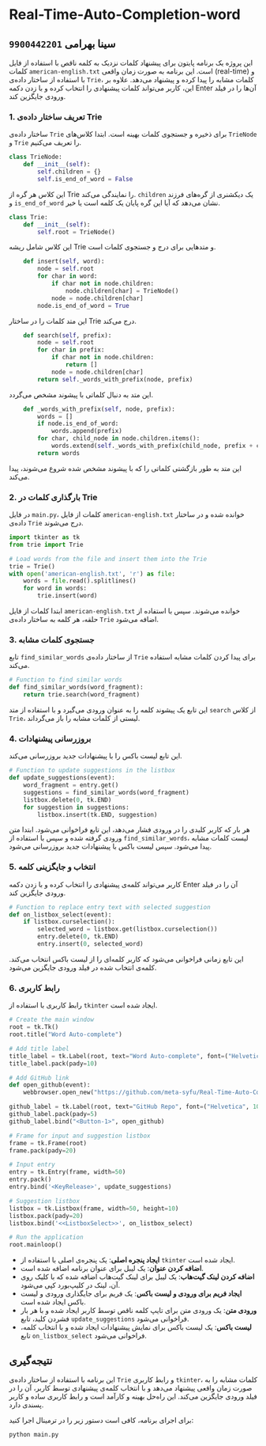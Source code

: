 # Real-Time-Auto-Completion-word

## سینا بهرامی `9900442201`

این پروژه یک برنامه پایتون برای پیشنهاد کلمات نزدیک به کلمه ناقص با استفاده از فایل کلمات `american-english.txt` است. این برنامه به صورت زمان واقعی (real-time) و با استفاده از ساختار داده‌ی `Trie`، کلمات مشابه را پیدا کرده و پیشنهاد می‌دهد. علاوه بر این، کاربر می‌تواند کلمات پیشنهادی را انتخاب کرده و با زدن دکمه Enter آن‌ها را در فیلد ورودی جایگزین کند.


### 1. تعریف ساختار داده‌ی Trie

ساختار داده‌ی `Trie` برای ذخیره و جستجوی کلمات بهینه است. ابتدا کلاس‌های `TrieNode` و `Trie` را تعریف می‌کنیم.

```python
class TrieNode:
    def __init__(self):
        self.children = {}
        self.is_end_of_word = False
```
این کلاس هر گره از Trie را نمایندگی می‌کند. `children` یک دیکشنری از گره‌های فرزند و `is_end_of_word` نشان می‌دهد که آیا این گره پایان یک کلمه است یا خیر.

```python
class Trie:
    def __init__(self):
        self.root = TrieNode()
```
این کلاس شامل ریشه Trie و متدهایی برای درج و جستجوی کلمات است.

```python
    def insert(self, word):
        node = self.root
        for char in word:
            if char not in node.children:
                node.children[char] = TrieNode()
            node = node.children[char]
        node.is_end_of_word = True
```
این متد کلمات را در ساختار Trie درج می‌کند.

```python
    def search(self, prefix):
        node = self.root
        for char in prefix:
            if char not in node.children:
                return []
            node = node.children[char]
        return self._words_with_prefix(node, prefix)
```
این متد به دنبال کلماتی با پیشوند مشخص می‌گردد.

```python
    def _words_with_prefix(self, node, prefix):
        words = []
        if node.is_end_of_word:
            words.append(prefix)
        for char, child_node in node.children.items():
            words.extend(self._words_with_prefix(child_node, prefix + char))
        return words
```
این متد به طور بازگشتی کلماتی را که با پیشوند مشخص شده شروع می‌شوند، پیدا می‌کند.

### 2. بارگذاری کلمات در Trie

در فایل `main.py`، کلمات از فایل `american-english.txt` خوانده شده و در ساختار داده‌ی `Trie` درج می‌شوند.

```python
import tkinter as tk
from trie import Trie

# Load words from the file and insert them into the Trie
trie = Trie()
with open('american-english.txt', 'r') as file:
    words = file.read().splitlines()
    for word in words:
        trie.insert(word)
```
ابتدا کلمات از فایل `american-english.txt` خوانده می‌شوند. سپس با استفاده از حلقه، هر کلمه به ساختار داده‌ی `Trie` اضافه می‌شود.

### 3. جستجوی کلمات مشابه

تابع `find_similar_words` از ساختار داده‌ی `Trie` برای پیدا کردن کلمات مشابه استفاده می‌کند.

```python
# Function to find similar words
def find_similar_words(word_fragment):
    return trie.search(word_fragment)
```
این تابع یک پیشوند کلمه را به عنوان ورودی می‌گیرد و با استفاده از متد `search` از کلاس `Trie`، لیستی از کلمات مشابه را باز می‌گرداند.

### 4. بروزرسانی پیشنهادات

این تابع لیست باکس را با پیشنهادات جدید بروزرسانی می‌کند.

```python
# Function to update suggestions in the listbox
def update_suggestions(event):
    word_fragment = entry.get()
    suggestions = find_similar_words(word_fragment)
    listbox.delete(0, tk.END)
    for suggestion in suggestions:
        listbox.insert(tk.END, suggestion)
```
هر بار که کاربر کلیدی را در ورودی فشار می‌دهد، این تابع فراخوانی می‌شود. ابتدا متن ورودی گرفته شده و سپس با استفاده از `find_similar_words`، لیست کلمات مشابه پیدا می‌شود. سپس لیست باکس با پیشنهادات جدید بروزرسانی می‌شود.

### 5. انتخاب و جایگزینی کلمه

کاربر می‌تواند کلمه‌ی پیشنهادی را انتخاب کرده و با زدن دکمه Enter آن را در فیلد ورودی جایگزین کند.

```python
# Function to replace entry text with selected suggestion
def on_listbox_select(event):
    if listbox.curselection():
        selected_word = listbox.get(listbox.curselection())
        entry.delete(0, tk.END)
        entry.insert(0, selected_word)
```
این تابع زمانی فراخوانی می‌شود که کاربر کلمه‌ای را از لیست باکس انتخاب می‌کند. کلمه‌ی انتخاب شده در فیلد ورودی جایگزین می‌شود.

### 6. رابط کاربری

رابط کاربری با استفاده از `tkinter` ایجاد شده است.

```python
# Create the main window
root = tk.Tk()
root.title("Word Auto-complete")

# Add title label
title_label = tk.Label(root, text="Word Auto-complete", font=("Helvetica", 16))
title_label.pack(pady=10)

# Add GitHub link
def open_github(event):
    webbrowser.open_new("https://github.com/meta-syfu/Real-Time-Auto-Completion-word")

github_label = tk.Label(root, text="GitHub Repo", font=("Helvetica", 10), fg="blue", cursor="hand2")
github_label.pack(pady=5)
github_label.bind("<Button-1>", open_github)

# Frame for input and suggestion listbox
frame = tk.Frame(root)
frame.pack(pady=20)

# Input entry
entry = tk.Entry(frame, width=50)
entry.pack()
entry.bind('<KeyRelease>', update_suggestions)

# Suggestion listbox
listbox = tk.Listbox(frame, width=50, height=10)
listbox.pack(pady=20)
listbox.bind('<<ListboxSelect>>', on_listbox_select)

# Run the application
root.mainloop()
```
- **ایجاد پنجره اصلی**: یک پنجره‌ی اصلی با استفاده از `tkinter` ایجاد شده است.
- **اضافه کردن عنوان**: یک لیبل برای عنوان برنامه اضافه شده است.
- **اضافه کردن لینک گیت‌هاب**: یک لیبل برای لینک گیت‌هاب اضافه شده که با کلیک روی آن، لینک در کلیپ‌بورد کپی می‌شود.
- **ایجاد فریم برای ورودی و لیست باکس**: یک فریم برای جایگذاری ورودی و لیست باکس ایجاد شده است.
- **ورودی متن**: یک ورودی متن برای تایپ کلمه ناقص توسط کاربر ایجاد شده و با هر بار فشردن کلید، تابع `update_suggestions` فراخوانی می‌شود.
- **لیست باکس**: یک لیست باکس برای نمایش پیشنهادات ایجاد شده و با انتخاب کلمه، تابع `on_listbox_select` فراخوانی می‌شود.

## نتیجه‌گیری

این برنامه با استفاده از ساختار داده‌ی `Trie` و رابط کاربری `tkinter`، کلمات مشابه را به صورت زمان واقعی پیشنهاد می‌دهد و با انتخاب کلمه‌ی پیشنهادی توسط کاربر، آن را در فیلد ورودی جایگزین می‌کند. این راه‌حل بهینه و کارآمد است و رابط کاربری ساده و کاربر پسندی دارد.

برای اجرای برنامه، کافی است دستور زیر را در ترمینال اجرا کنید:

```bash
python main.py
```

